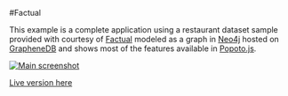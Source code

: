 #Factual

This example is a complete application using a restaurant dataset sample provided with courtesy of [Factual](https://www.factual.com/) modeled as a graph in [Neo4j](https://neo4j.com/) hosted on [GrapheneDB](https://www.graphenedb.com/) and shows most of the features available in [Popoto.js](http://popotojs.com/).

[![Main screenshot](https://nhogs.github.io/popoto-examples/factual/screen/main.png "Main screenshot")](https://nhogs.github.io/popoto-examples/factual/index.html)

[Live version here](https://nhogs.github.io/popoto-examples/factual/index.html)

